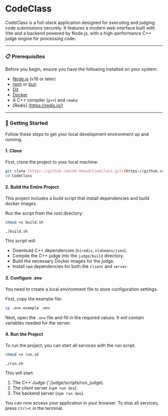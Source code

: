 # CodeClass

CodeClass is a full-stack application designed for executing and judging code submissions securely. It features a modern web interface built with Vite and a backend powered by Node.js, with a high-performance C++ judge engine for processing code.

---

### 📋 Prerequisites

Before you begin, ensure you have the following installed on your system:

- [Node.js](https://nodejs.org/en/) (v18 or later)
- [npm](https://www.npmjs.com/) or [bun](https://bun.sh/)
- [Git](https://git-scm.com/)
- [Docker](https://www.docker.com/products/docker-desktop/)
- A C++ compiler (`g++`) and `cmake`
- [Redis] (https://redis.io/)

---

### 🚀 Getting Started

Follow these steps to get your local development environment up and running.

#### 1. Clone

First, clone the project to your local machine:

```bash
git clone [https://github.com/mk-hmoud/CodeClass.git](https://github.com/mk-hmoud/CodeClass.git)
cd CodeClass
```

#### 2. Build the Entire Project

This project includes a build script that install dependencies and build docker images.

Run the script from the root directory:

```bash
chmod +x build.sh

./build.sh
```

This script will:

- Download C++ dependencies (`hiredis`, `nlohmann/json`).
- Compile the C++ judge into the `judge/build` directory.
- Build the necessary Docker images for the judge.
- Install `npm` dependencies for both the `client` and `server`.

#### 3. Configure .env

You need to create a local environment file to store configuration settings.

First, copy the example file:

```bash
cp .env.example .env
```

Next, open the `.env` file and fill in the required values. It will contain variables needed for the server.

#### 4. Run the Project

To run the project, you can start all services with the run script.

```bash
chmod +x run.sh

./run.sh
```

This will start:

1.  The C++ Judge ('./judge/scripts/run_judge).
2.  The client server (`npm run dev`).
3.  The backend server (`npm run dev`).

You can now access your application in your browser.
To stop all services, press `Ctrl+C` in the terminal.
